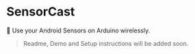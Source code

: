 # SensorCast
📡 Use your Android Sensors on Arduino wirelessly.

> Readme, Demo and Setup instructions will be added soon.
